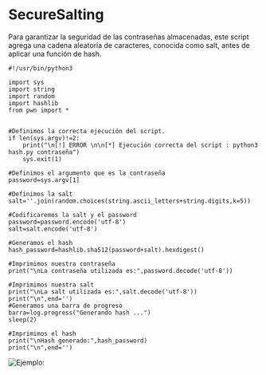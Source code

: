 # SecureSalting
Para garantizar la seguridad de las contraseñas almacenadas, este script agrega una cadena aleatoria de caracteres, conocida como salt, antes de aplicar una función de hash.

```
#!/usr/bin/python3

import sys
import string
import random
import hashlib
from pwn import *


#Definimos la correcta ejecución del script.
if len(sys.argv)!=2:
    print("\n[!] ERROR \n\n[*] Ejecución correcta del script : python3 hash.py contraseña")
    sys.exit(1)

#Definimos el argumento que es la contraseña
password=sys.argv[1]

#Definimos la salt
salt=''.join(random.choices(string.ascii_letters+string.digits,k=5))

#Codificaremos la salt y el password
password=password.encode('utf-8')
salt=salt.encode('utf-8')

#Generamos el hash
hash_password=hashlib.sha512(password+salt).hexdigest()

#Imprimimos nuestra contraseña
print("\nLa contraseña utilizada es:",password.decode('utf-8'))

#Imprimimos nuestra salt
print("\nLa salt utilizada es:",salt.decode('utf-8'))
print("\n",end='')
#Generamos una barra de progreso
barra=log.progress("Generando hash ...")
sleep(2)

#Imprimimos el hash
print("\nHash generado:",hash_password)
print("\n",end='')

```

![Ejemplo:](https://github.com/SecKnight/SecureSalting/blob/main/SecureSalting.png)
